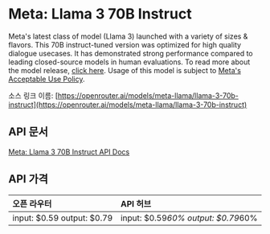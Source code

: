 # Meta: Llama 3 70B Instruct

Meta's latest class of model (Llama 3) launched with a variety of sizes & flavors. This 70B instruct-tuned version was optimized for high quality dialogue usecases.
It has demonstrated strong performance compared to leading closed-source models in human evaluations.
To read more about the model release, [click here](https://ai.meta.com/blog/meta-llama-3/). Usage of this model is subject to [Meta's Acceptable Use Policy](https://llama.meta.com/llama3/use-policy/).

소스 링크 이름: [https://openrouter.ai/models/meta-llama/llama-3-70b-instruct](https://openrouter.ai/models/meta-llama/llama-3-70b-instruct)

## API 문서

[Meta: Llama 3 70B Instruct API Docs](../apis/kr/Meta:_Llama_3_70B_Instruct.md)

## API 가격

| 오픈 라우터 | API 허브 |
|:---|:---|
| input: $0.59 output: $0.79 | input: $0.59*60% output: $0.79*60% |

